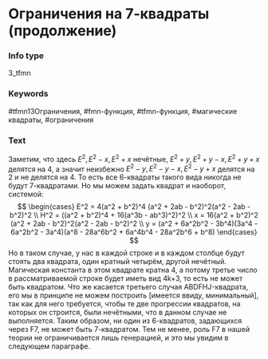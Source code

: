 # Ограничения на 7-квадраты (продолжение)
### Info type
3_tfmn
### Keywords
#tfmn13Ограничения, #fmn-функция, #tfmn-функция, #магические квадраты, #ограничения
### Text
Заметим, что здесь $E^2, E^2 - x, E^2 + x$ нечётные, $E^2 + y, E^2 + y - x, E^2 + y + x$ делятся на 4, а значит неизбежно $E^2 - y, E^2 - y - x, E^2 - y + x$ делятся на 2 и не делятся на 4. То есть все 6-квадраты такого вида никогда не будут 7-квадратами. Но мы можем задать квадрат и наоборот, системой:
$$
\begin{cases}
E^2 = 4(a^2 + b^2)^4 (a^2 + 2ab - b^2)^2(a^2 - 2ab - b^2)^2 \\
H^2 = ((a^2 + b^2)^4 + 16(a^3b - ab^3)^2)^2 \\
x = 16(a^2 + b^2)^2 (a^2 + 2ab - b^2)^2(a^2 - 2ab - b^2)^2 \\
y = (a^2 + 6a^2b^2 - 3b^4)(3a^4 - 6a^2b^2 - 3a^4)(a^8 - 28a^6b^2 + 6a^4b^4 - 28a^2b^6 + b^8)
\end{cases}
$$
Но в таком случае, у нас в каждой строке и в каждом столбце будут стоять два квадрата, один кратный четырём, другой нечётный. Магическая константа в этом квадрате кратна 4, а потому третье число в рассматриваемой строке будет иметь вид 4k+3, то есть не может быть квадратом. Что же касается третьего случая ABDFHJ-квадрата, его мы в принципе не можем построить [имеется ввиду, минимальный], так как для него требуется, чтобы те две прогрессии квадратов, на которых он строится, были нечётными, что в данном случае не выполняется. Таким образом, ни один из 6-квадратов, задающихся через F7, не может быть 7-квадратом. Тем не менее, роль F7 в нашей теории не ограничивается лишь генерацией, и это мы увидим в следующем параграфе.